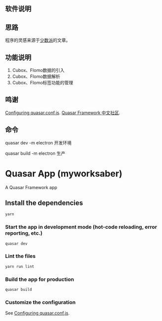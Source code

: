 ## 软件说明
## 思路
程序的灵感来源于[少数派](https://sspai.com/post/69922)的文章。

## 功能说明
1. Cubox、Flomo数据的引入
2. Cubox、Flomo数据解析
3. Cubox、Flomo标签功能的管理

## 鸣谢
[Configuring quasar.conf.js](https://quasar.dev/quasar-cli/quasar-conf-js).
[Quasar Framework 中文社区](http://www.quasarchs.com/).

## 命令
quasar dev -m electron    开发环境

quasar build -m electron  生产




# Quasar App (myworksaber)

A Quasar Framework app

## Install the dependencies
```bash
yarn
```

### Start the app in development mode (hot-code reloading, error reporting, etc.)
```bash
quasar dev
```

### Lint the files
```bash
yarn run lint
```

### Build the app for production
```bash
quasar build
```

### Customize the configuration
See [Configuring quasar.conf.js](https://quasar.dev/quasar-cli/quasar-conf-js).



